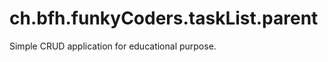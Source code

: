 ch.bfh.funkyCoders.taskList.parent
==================================

Simple CRUD application for educational purpose.
